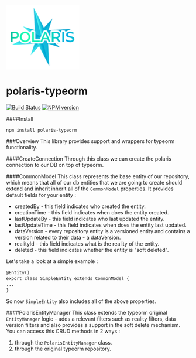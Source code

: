 ![Small Logo](static/img/polaris-logo.png)
# polaris-typeorm
[![Build Status](https://travis-ci.com/Enigmatis/polaris-typeorm.svg?branch=master)](https://travis-ci.com/Enigmatis/polaris-typeorm)
[![NPM version](https://img.shields.io/npm/v/@enigmatis/polaris-typeorm.svg?style=flat-square)](https://www.npmjs.com/package/@enigmatis/polaris-typeorm)

####Install
```
npm install polaris-typeorm
```
###Overview
This library provides support and wrappers for typeorm functionality.

####CreateConnection
Through this class we can create the polaris connection to our DB on top of typeorm.

####CommonModel
This class represents the base entity of our repository, which means that all of our db entities
that we are going to create should extend and inherit inherit all of the ``CommonModel`` properties.
It provides default fields for your entity :
+ createdBy - this field indicates who created the entity.
+ creationTime - this field indicates when does the entity created.
+ lastUpdateBy - this field indicates who last updated the entity.
+ lastUpdateTime - this field indicates when does the entity last updated.
+ dataVersion - every repository entity is a versioned entity and contains a version related to their data - a dataVersion.
+ realityId - this field indicates what is the reality of the entity.
+ deleted - this field indicates whether the entity is "soft deleted".

Let's take a look at a simple example :
````
@Entity()
export class SimpleEntity extends CommonModel {
...
}
````
So now ``SimpleEntity`` also includes all of the above properties.

####PolarisEntityManager
This class extends the typeorm original ``EntityManager`` logic - adds a relevant filters such as reality filters, 
data version filters and also provides a support in the soft delete mechanism.
You can access this CRUD methods in 2 ways :
1. through the ``PolarisEntityManager`` class.
2. through the original typeorm repository.

